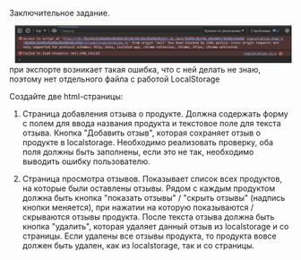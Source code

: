 Заключительное задание.

![alt text](image-1.png)
при экспорте возникает такая ошибка, что с ней делать не знаю, поэтому нет отдельного файла с работой LocalStorage

Создайте две html-страницы:

1. Страница добавления отзыва о продукте.
Должна содержать форму с полем для ввода названия продукта и текстовое поле
для текста отзыва.
Кнопка "Добавить отзыв", которая сохраняет отзыв о продукте в localstorage.
Необходимо реализовать проверку, оба поля должны быть заполнены, если это не
так, необходимо выводить ошибку пользователю.

2. Страница просмотра отзывов.
Показывает список всех продуктов, на которые были оставлены отзывы.
Рядом с каждым продуктом должна быть кнопка "показать отзывы" / "скрыть отзывы"
(надпись кнопки меняется), при нажатии на которую показываются / скрываются
отзывы продукта.
После текста отзыва должна быть кнопка "удалить", которая удаляет данный отзыв
из localstorage и со страницы.
Если удалены все отзывы продукта, то продукта вовсе должен быть удален, как из
localstorage, так и со страницы.

